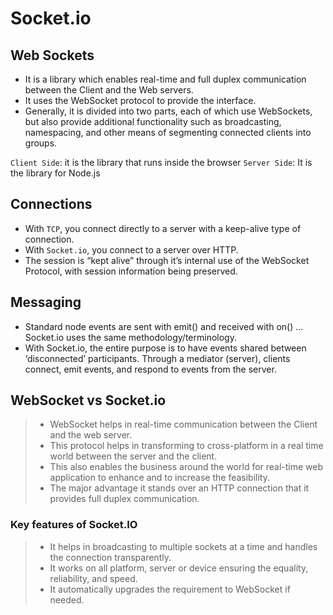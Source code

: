# Socket.io

## Web Sockets

- It is a library which enables real-time and full duplex communication between the Client and the Web servers.
- It uses the WebSocket protocol to provide the interface.
- Generally, it is divided into two parts, each of which use WebSockets, but also provide additional functionality such as broadcasting, namespacing, and other means of segmenting connected clients into groups.

`Client Side`: it is the library that runs inside the browser
`Server Side`: It is the library for Node.js

## Connections

- With `TCP`, you connect directly to a server with a keep-alive type of connection.
- With `Socket.io`, you connect to a server over HTTP.
- The session is “kept alive” through it’s internal use of the WebSocket Protocol, with session information being preserved.

## Messaging

- Standard node events are sent with emit() and received with on() … Socket.io uses the same methodology/terminology.
- With Socket.io, the entire purpose is to have events shared between ‘disconnected’ participants. Through a mediator (server), clients connect, emit events, and respond to events from the server.

## WebSocket vs Socket.io

>- WebSocket helps in real-time communication between the Client and the web server.
>- This protocol helps in transforming to cross-platform in a real time world between the server and the client.
>- This also enables the business around the world for real-time web application to enhance and to increase the feasibility.
>- The major advantage it stands over an HTTP connection that it provides full duplex communication.

### Key features of Socket.IO

>- It helps in broadcasting to multiple sockets at a time and handles the connection transparently.
>- It works on all platform, server or device ensuring the equality, reliability, and speed.
>- It automatically upgrades the requirement to WebSocket if needed.
